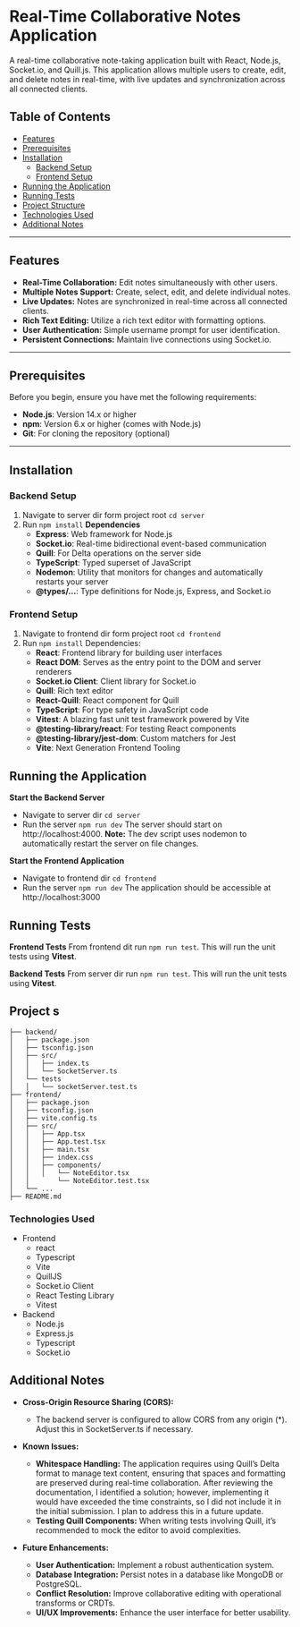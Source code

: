 # Real-Time Collaborative Notes Application

A real-time collaborative note-taking application built with React, Node.js, Socket.io, and Quill.js. This application allows multiple users to create, edit, and delete notes in real-time, with live updates and synchronization across all connected clients.

## Table of Contents

- [Features](#features)
- [Prerequisites](#prerequisites)
- [Installation](#installation)
  - [Backend Setup](#backend-setup)
  - [Frontend Setup](#frontend-setup)
- [Running the Application](#running-the-application)
- [Running Tests](#running-tests)
- [Project Structure](#project-structure)
- [Technologies Used](#technologies-used)
- [Additional Notes](#additional-notes)


---

## Features

- **Real-Time Collaboration:** Edit notes simultaneously with other users.
- **Multiple Notes Support:** Create, select, edit, and delete individual notes.
- **Live Updates:** Notes are synchronized in real-time across all connected clients.
- **Rich Text Editing:** Utilize a rich text editor with formatting options.
- **User Authentication:** Simple username prompt for user identification.
- **Persistent Connections:** Maintain live connections using Socket.io.

---

## Prerequisites

Before you begin, ensure you have met the following requirements:

- **Node.js**: Version 14.x or higher
- **npm**: Version 6.x or higher (comes with Node.js)
- **Git**: For cloning the repository (optional)

---

## Installation

### Backend Setup

1. Navigate to server dir form project root `cd server` 
2. Run `npm install`
    **Dependencies**
    - **Express**: Web framework for Node.js
    - **Socket.io**: Real-time bidirectional event-based communication
    - **Quill**: For Delta operations on the server side
    - **TypeScript**: Typed superset of JavaScript
    - **Nodemon**: Utility that monitors for changes and automatically restarts your    server
    - **@types/…**: Type definitions for Node.js, Express, and Socket.io

### Frontend Setup

1. Navigate to frontend dir form project root `cd frontend`
2. Run `npm install`
    Dependencies:
	- **React**: Frontend library for building user interfaces
	- **React DOM**: Serves as the entry point to the DOM and server renderers
	- **Socket.io Client**: Client library for Socket.io
	- **Quill**: Rich text editor
	- **React-Quill**: React component for Quill
	- **TypeScript**: For type safety in JavaScript code
	- **Vitest**: A blazing fast unit test framework powered by Vite
	- **@testing-library/react**: For testing React components
	- **@testing-library/jest-dom**: Custom matchers for Jest
	- **Vite**: Next Generation Frontend Tooling

## Running the Application

**Start the Backend Server**

- Navigate to server dir `cd server`
- Run the server `npm run dev`
The server should start on http://localhost:4000.
**Note:** The dev script uses nodemon to automatically restart the server on file changes.

**Start the Frontend Application**

- Navigate to frontend dir `cd frontend`
- Run the server `npm run dev`
The application should be accessible at http://localhost:3000

## Running Tests

**Frontend Tests**
From frontend dit run `npm run test`.
This will run the unit tests using **Vitest**.

**Backend Tests**
From server dir run `npm run test`.
This will run the unit tests using **Vitest**.

## Project s
```realtime-collaborative-notes/
├── backend/
│   ├── package.json
│   ├── tsconfig.json
│   ├── src/
│   │   ├── index.ts
│   │   └── SocketServer.ts
│   └── tests
│   │   └── socketServer.test.ts
├── frontend/
│   ├── package.json
│   ├── tsconfig.json
│   ├── vite.config.ts
│   ├── src/
│   │   ├── App.tsx
│   │   ├── App.test.tsx
│   │   ├── main.tsx
│   │   ├── index.css
│   │   ├── components/
│   │   │   └── NoteEditor.tsx
│   │       └── NoteEditor.test.tsx
│   └── ...
├── README.md
```
### Technologies Used
- Frontend 
    - react
    - Typescript
    - Vite
    - QuillJS
    - Socket.io Client
    - React Testing Library
    - Vitest
- Backend
    - Node.js
    - Express.js
    - Typescript
    - Socket.io

## Additional Notes

- **Cross-Origin Resource Sharing (CORS):** 
    - The backend server is configured to allow CORS from any origin (*). Adjust this in SocketServer.ts if necessary.

- **Known Issues:**
    - **Whitespace Handling:** The application requires using Quill’s Delta format to manage text content, ensuring that spaces and formatting are preserved during real-time collaboration. After reviewing the documentation, I identified a solution; however, implementing it would have exceeded the time constraints, so I did not include it in the initial submission. I plan to address this in a future update.
    - **Testing Quill Components:** When writing tests involving Quill, it’s recommended to mock the editor to avoid complexities.

- **Future Enhancements:**
    - **User Authentication:** Implement a robust authentication system.
    - **Database Integration:** Persist notes in a database like MongoDB or PostgreSQL.
    - **Conflict Resolution:** Improve collaborative editing with operational transforms or CRDTs.
    - **UI/UX Improvements:** Enhance the user interface for better usability.
